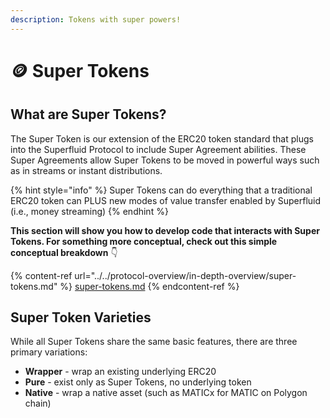 ```yaml
---
description: Tokens with super powers!
---
```


# 🪙 Super Tokens

## What are Super Tokens?

The Super Token is our extension of the ERC20 token standard that plugs into the Superfluid Protocol to include Super Agreement abilities. These Super Agreements allow Super Tokens to be moved in powerful ways such as in streams or instant distributions.&#x20;

{% hint style="info" %}
Super Tokens can do everything that a traditional ERC20 token can PLUS new modes of value transfer enabled by Superfluid (i.e., money streaming)
{% endhint %}

**This section will show you how to develop code that interacts with Super Tokens. For something more conceptual, check out this simple conceptual breakdown** 👇

{% content-ref url="../../protocol-overview/in-depth-overview/super-tokens.md" %}
[super-tokens.md](../../protocol-overview/in-depth-overview/super-tokens.md)
{% endcontent-ref %}

## Super Token Varieties

While all Super Tokens share the same basic features, there are three primary variations:

* **Wrapper** - wrap an existing underlying ERC20
* **Pure** - exist only as Super Tokens, no underlying token
* **Native** - wrap a native asset (such as MATICx for MATIC on Polygon chain)

